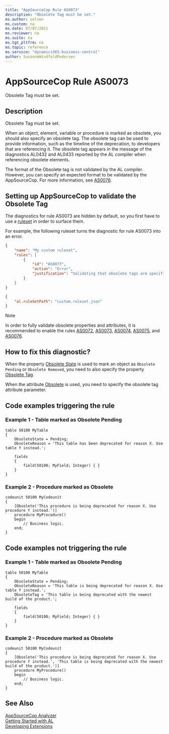 ```yaml
---
title: "AppSourceCop Rule AS0073"
description: "Obsolete Tag must be set."
ms.author: solsen
ms.custom: na
ms.date: 07/07/2021
ms.reviewer: na
ms.suite: na
ms.tgt_pltfrm: na
ms.topic: reference
ms.service: "dynamics365-business-central"
author: SusanneWindfeldPedersen
---
```

[//]: # (START>DO_NOT_EDIT)
[//]: # (IMPORTANT:Do not edit any of the content between here and the END>DO_NOT_EDIT.)
[//]: # (Any modifications should be made in the .xml files in the ModernDev repo.)
# AppSourceCop Rule AS0073
Obsolete Tag must be set.

## Description
Obsolete Tag must be set.

[//]: # (IMPORTANT: END>DO_NOT_EDIT)

When an object, element, variable or procedure is marked as obsolete, you should also specify an obsolete tag. The obsolete tag can be used to provide information, such as the timeline of the deprecation, to developers that are referencing it. The obsolete tag appears in the message of the diagnostics AL0432 and AL0433 reported by the AL compiler when referencing obsolete elements.

The format of the Obsolete tag is not validated by the AL compiler. However, you can specify an expected format to be validated by the AppSourceCop. For more information, see [AS0076](appsourcecop-as0076-obsoletetagformatnotallowed.md).

## Setting up AppSourceCop to validate the Obsolete Tag

The diagnostics for rule AS0073 are hidden by default, so you first have to use a [ruleset](../devenv-rule-set-syntax-for-code-analysis-tools.md) in order to surface them.

For example, the following ruleset turns the diagnostic for rule AS0073 into an error.

```json
{
    "name": "My custom ruleset",
    "rules": [
        {
            "id": "AS0073",
            "action": "Error",
            "justification": "Validating that obsolete tags are specified is important"
        }
    ]
}
```

```json
{
    "al.ruleSetPath": "custom.ruleset.json"
}
```

> [!NOTE]  
> In order to fully validate obsolete properties and attributes, it is recommended to enable the rules [AS0072](appsourcecop-as0072-obsoletetagpreviousversionnotallowed.md), [AS0073](appsourcecop-as0073-obsoletetagmissingnotallowed.md), [AS0074](appsourcecop-as0074-obsoletetagdifferentfrombaselinenotallowed.md), [AS0075](appsourcecop-as0075-obsoletereasonmissingnotallowed.md), and [AS0076](appsourcecop-as0076-obsoletetagformatnotallowed.md).

## How to fix this diagnostic?

When the property [Obsolete State](../properties/devenv-obsoletestate-property.md) is used to mark an object as `Obsolete Pending` or `Obsolete Removed`, you need to also specify the property [Obsolete Tag](../properties/devenv-obsoletetag-property.md).

When the attribute [Obsolete](../methods/devenv-obsolete-attribute.md) is used, you need to specify the obsolete tag attribute parameter.


## Code examples triggering the rule

### Example 1 - Table marked as Obsolete Pending

```AL
table 50100 MyTable
{
    ObsoleteState = Pending;
    ObsoleteReason = 'This table has been deprecated for reason X. Use table Y instead.';

    fields
    {
        field(50100; MyField; Integer) { }
    }
}
```

### Example 2 - Procedure marked as Obsolete

```AL
codeunit 50100 MyCodeunit
{
    [Obsolete('This procedure is being deprecated for reason X. Use procedure Y instead.')]
    procedure MyProcedure()
    begin
        // Business logic.
    end;
}
```

## Code examples not triggering the rule

### Example 1 - Table marked as Obsolete Pending

```AL
table 50100 MyTable
{
    ObsoleteState = Pending;
    ObsoleteReason = 'This table is being deprecated for reason X. Use table Y instead.';
    ObsoleteTag = 'This table is being deprecated with the newest build of the product.';

    fields
    {
        field(50100; MyField; Integer) { }
    }
}
```

### Example 2 - Procedure marked as Obsolete

```AL
codeunit 50100 MyCodeunit
{
    [Obsolete('This procedure is being deprecated for reason X. Use procedure Y instead.', 'This table is being deprecated with the newest build of the product.')]
    procedure MyProcedure()
    begin
        // Business logic.
    end;
}
```

## See Also  
[AppSourceCop Analyzer](appsourcecop.md)  
[Getting Started with AL](../devenv-get-started.md)  
[Developing Extensions](../devenv-dev-overview.md)  
